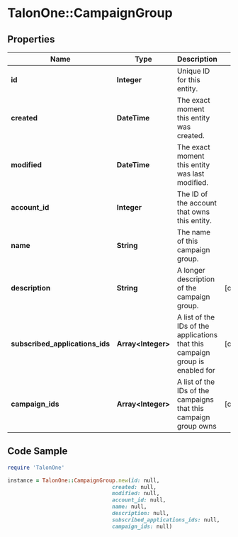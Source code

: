 # TalonOne::CampaignGroup

## Properties

Name | Type | Description | Notes
------------ | ------------- | ------------- | -------------
**id** | **Integer** | Unique ID for this entity. | 
**created** | **DateTime** | The exact moment this entity was created. | 
**modified** | **DateTime** | The exact moment this entity was last modified. | 
**account_id** | **Integer** | The ID of the account that owns this entity. | 
**name** | **String** | The name of this campaign group. | 
**description** | **String** | A longer description of the campaign group. | [optional] 
**subscribed_applications_ids** | **Array&lt;Integer&gt;** | A list of the IDs of the applications that this campaign group is enabled for | [optional] 
**campaign_ids** | **Array&lt;Integer&gt;** | A list of the IDs of the campaigns that this campaign group owns | [optional] 

## Code Sample

```ruby
require 'TalonOne'

instance = TalonOne::CampaignGroup.new(id: null,
                                 created: null,
                                 modified: null,
                                 account_id: null,
                                 name: null,
                                 description: null,
                                 subscribed_applications_ids: null,
                                 campaign_ids: null)
```


